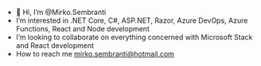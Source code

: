 - 👋 Hi, I’m @Mirko.Sembranti
-  I’m interested in .NET Core, C#, ASP.NET, Razor, Azure DevOps, Azure Functions, React and Node development
-  I’m looking to collaborate on everything concerned with Microsoft Stack and React development
-  How to reach me  mirko.sembranti@hotmail.com

<!---
MirkoSembranti/MirkoSembranti is a ✨ special ✨ repository because its `README.md` (this file) appears on your GitHub profile.
You can click the Preview link to take a look at your changes.
--->
